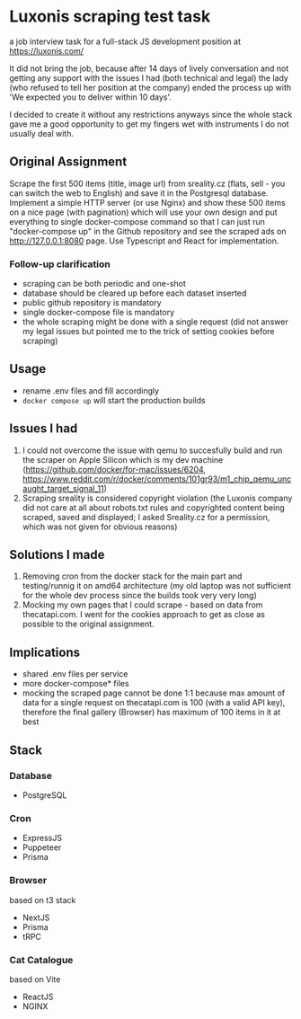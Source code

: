 # Luxonis scraping test task
a job interview task for a full-stack JS development position at https://luxonis.com/

It did not bring the job, because after 14 days of lively conversation and not getting any support with the issues I had (both technical and legal) the lady (who refused to tell her position at the company) ended the process up with 'We expected you to deliver within 10 days'. 

I decided to create it without any restrictions anyways since the whole stack gave me a good opportunity to get my fingers wet with instruments I do not usually deal with.

## Original Assignment
Scrape the first 500 items (title, image url) from sreality.cz (flats, sell - you can switch the web to English) and save it in the Postgresql database. Implement a simple HTTP server (or use Nginx) and show these 500 items on a nice page (with pagination) which will use your own design and put everything to single docker-compose command so that I can just run "docker-compose up" in the Github repository and see the scraped ads on http://127.0.0.1:8080 page. Use Typescript and React for implementation.
### Follow-up clarification
- scraping can be both periodic and one-shot
- database should be cleared up before each dataset inserted
- public github repository is mandatory
- single docker-compose file is mandatory
- the whole scraping might be done with a single request (did not answer my legal issues but pointed me to the trick of setting cookies before scraping)

## Usage
- rename .env files and fill accordingly
 - `docker compose up` will start the production builds

## Issues I had
1. I could not overcome the issue with qemu to succesfully build and run the scraper on Apple Silicon which is my dev machine (https://github.com/docker/for-mac/issues/6204, https://www.reddit.com/r/docker/comments/101gr93/m1_chip_qemu_uncaught_target_signal_11)
2. Scraping sreality is considered copyright violation (the Luxonis company did not care at all about robots.txt rules and copyrighted content being scraped, saved and displayed; I asked Sreality.cz for a permission, which was not given for obvious reasons)

## Solutions I made
1. Removing cron from the docker stack for the main part and testing/runnig it on amd64 architecture (my old laptop was not sufficient for the whole dev process since the builds took very very long)
2. Mocking my own pages that I could scrape - based on data from thecatapi.com. I went for the cookies approach to get as close as possible to the original assignment.

## Implications
- shared .env files per service
- more docker-compose* files
- mocking the scraped page cannot be done 1:1 because max amount of data for a single request on thecatapi.com is 100 (with a valid API key), therefore the final gallery (Browser) has maximum of 100 items in it at best


## Stack
### Database
- PostgreSQL

### Cron
- ExpressJS
- Puppeteer
- Prisma

### Browser
based on t3 stack

- NextJS
- Prisma
- tRPC
### Cat Catalogue
based on Vite

- ReactJS
- NGINX
